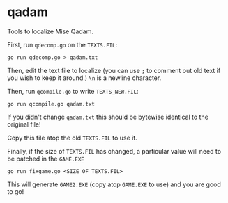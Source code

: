 # qadam

Tools to localize Mise Qadam.

First, run `qdecomp.go` on the `TEXTS.FIL`:

`go run qdecomp.go > qadam.txt`

Then, edit the text file to localize (you can use `;` to comment out old text if you wish to keep it around.) `\n` is a newline character.

Then, run `qcompile.go` to write `TEXTS_NEW.FIL`:

`go run qcompile.go qadam.txt`

If you didn't change `qadam.txt` this should be bytewise identical to the original file!

Copy this file atop the old `TEXTS.FIL` to use it.

Finally, if the size of `TEXTS.FIL` has changed, a particular value will need to be patched in the `GAME.EXE`

`go run fixgame.go <SIZE OF TEXTS.FIL>`

This will generate `GAME2.EXE` (copy atop `GAME.EXE` to use) and you are good to go!

